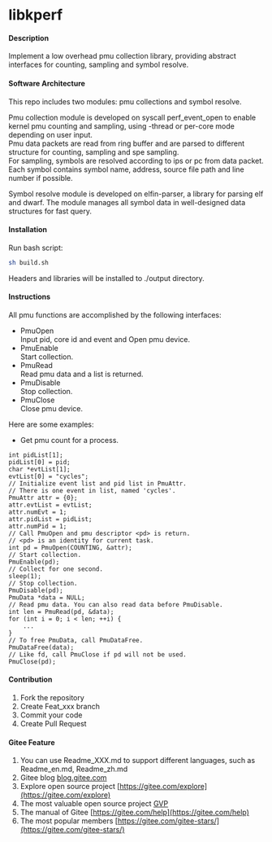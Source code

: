 # libkperf

#### Description
Implement a low overhead pmu collection library, providing abstract interfaces for counting, sampling and symbol resolve.

#### Software Architecture
This repo includes two modules: pmu collections and symbol resolve.

Pmu collection module is developed on syscall perf_event_open to enable kernel pmu counting and sampling, using -thread or per-core mode depending on user input.  
Pmu data packets are read from ring buffer and are parsed to different structure for counting, sampling and spe sampling.  
For sampling, symbols are resolved according to ips or pc from data packet. Each symbol contains symbol name, address, source file path and line number if possible.  

Symbol resolve module is developed on elfin-parser, a library for parsing elf and dwarf. The module manages all symbol data in well-designed data structures for fast query.

#### Installation
Run bash script:

```sh
sh build.sh
```
Headers and libraries will be installed to ./output directory.

#### Instructions
All pmu functions are accomplished by the following interfaces:
* PmuOpen  
	Input pid, core id and event and Open pmu device.
* PmuEnable  
	Start collection.
* PmuRead  
	Read pmu data and a list is returned.
* PmuDisable  
	Stop collection.
* PmuClose  
	Close pmu device.

Here are some examples:
* Get pmu count for a process.
```
int pidList[1];
pidList[0] = pid;
char *evtList[1];
evtList[0] = "cycles";
// Initialize event list and pid list in PmuAttr.
// There is one event in list, named 'cycles'.
PmuAttr attr = {0};
attr.evtList = evtList;
attr.numEvt = 1;
attr.pidList = pidList;
attr.numPid = 1;
// Call PmuOpen and pmu descriptor <pd> is return.
// <pd> is an identity for current task.
int pd = PmuOpen(COUNTING, &attr);
// Start collection.
PmuEnable(pd);
// Collect for one second.
sleep(1);
// Stop collection.
PmuDisable(pd);
PmuData *data = NULL;
// Read pmu data. You can also read data before PmuDisable.
int len = PmuRead(pd, &data);
for (int i = 0; i < len; ++i) {
	...
}
// To free PmuData, call PmuDataFree.
PmuDataFree(data);
// Like fd, call PmuClose if pd will not be used.
PmuClose(pd);
```


#### Contribution

1.  Fork the repository
2.  Create Feat_xxx branch
3.  Commit your code
4.  Create Pull Request


#### Gitee Feature

1.  You can use Readme\_XXX.md to support different languages, such as Readme\_en.md, Readme\_zh.md
2.  Gitee blog [blog.gitee.com](https://blog.gitee.com)
3.  Explore open source project [https://gitee.com/explore](https://gitee.com/explore)
4.  The most valuable open source project [GVP](https://gitee.com/gvp)
5.  The manual of Gitee [https://gitee.com/help](https://gitee.com/help)
6.  The most popular members  [https://gitee.com/gitee-stars/](https://gitee.com/gitee-stars/)
